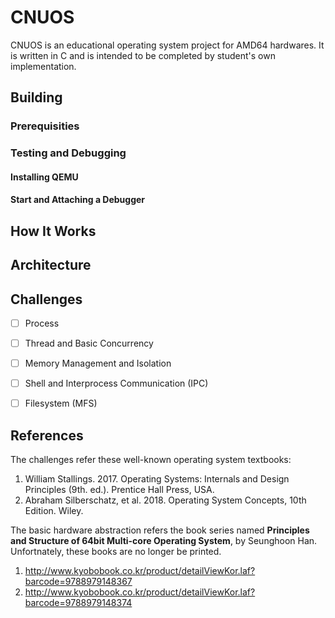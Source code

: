 # CNUOS
CNUOS is an educational operating system project for AMD64 hardwares. It is written in C and is intended to be completed by student's own implementation.

## Building

### Prerequisities

### Testing and Debugging

#### Installing QEMU

#### Start and Attaching a Debugger

## How It Works

## Architecture

## Challenges
 * [ ] Process

 * [ ] Thread and Basic Concurrency

 * [ ] Memory Management and Isolation

 * [ ] Shell and Interprocess Communication (IPC)

 * [ ] Filesystem (MFS)

## References
The challenges refer these well-known operating system textbooks:
 1. William Stallings. 2017. Operating Systems: Internals and Design Principles (9th. ed.). Prentice Hall Press, USA.
 2. Abraham Silberschatz, et al. 2018. Operating System Concepts, 10th Edition. Wiley. 

The basic hardware abstraction refers the book series named **Principles and Structure of 64bit Multi-core Operating System**, by Seunghoon Han. Unfortnately, these books are no longer be printed.
 1. http://www.kyobobook.co.kr/product/detailViewKor.laf?barcode=9788979148367
 2. http://www.kyobobook.co.kr/product/detailViewKor.laf?barcode=9788979148374 
